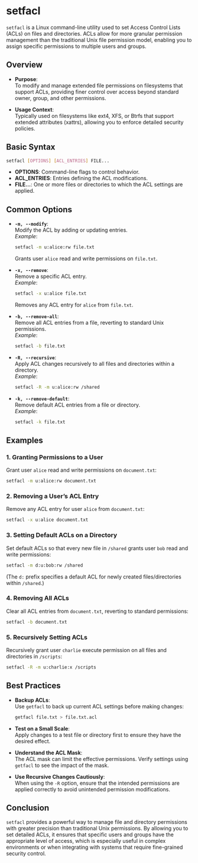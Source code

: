 # setfacl

`setfacl` is a Linux command-line utility used to set Access Control Lists (ACLs) on files and directories. ACLs allow for more granular permission management than the traditional Unix file permission model, enabling you to assign specific permissions to multiple users and groups.

## Overview

- **Purpose**:  
  To modify and manage extended file permissions on filesystems that support ACLs, providing finer control over access beyond standard owner, group, and other permissions.

- **Usage Context**:  
  Typically used on filesystems like ext4, XFS, or Btrfs that support extended attributes (xattrs), allowing you to enforce detailed security policies.

## Basic Syntax

```bash
setfacl [OPTIONS] [ACL_ENTRIES] FILE...
```

- **OPTIONS**: Command-line flags to control behavior.
- **ACL_ENTRIES**: Entries defining the ACL modifications.
- **FILE...**: One or more files or directories to which the ACL settings are applied.

## Common Options

- **`-m, --modify`**:  
  Modify the ACL by adding or updating entries.  
  _Example_:  
  ```bash
  setfacl -m u:alice:rw file.txt
  ```
  Grants user `alice` read and write permissions on `file.txt`.

- **`-x, --remove`**:  
  Remove a specific ACL entry.  
  _Example_:  
  ```bash
  setfacl -x u:alice file.txt
  ```
  Removes any ACL entry for `alice` from `file.txt`.

- **`-b, --remove-all`**:  
  Remove all ACL entries from a file, reverting to standard Unix permissions.  
  _Example_:  
  ```bash
  setfacl -b file.txt
  ```

- **`-R, --recursive`**:  
  Apply ACL changes recursively to all files and directories within a directory.  
  _Example_:  
  ```bash
  setfacl -R -m u:alice:rw /shared
  ```

- **`-k, --remove-default`**:  
  Remove default ACL entries from a file or directory.  
  _Example_:  
  ```bash
  setfacl -k file.txt
  ```

## Examples

### 1. Granting Permissions to a User

Grant user `alice` read and write permissions on `document.txt`:
```bash
setfacl -m u:alice:rw document.txt
```

### 2. Removing a User’s ACL Entry

Remove any ACL entry for user `alice` from `document.txt`:
```bash
setfacl -x u:alice document.txt
```

### 3. Setting Default ACLs on a Directory

Set default ACLs so that every new file in `/shared` grants user `bob` read and write permissions:
```bash
setfacl -m d:u:bob:rw /shared
```
(The `d:` prefix specifies a default ACL for newly created files/directories within `/shared`.)

### 4. Removing All ACLs

Clear all ACL entries from `document.txt`, reverting to standard permissions:
```bash
setfacl -b document.txt
```

### 5. Recursively Setting ACLs

Recursively grant user `charlie` execute permission on all files and directories in `/scripts`:
```bash
setfacl -R -m u:charlie:x /scripts
```

## Best Practices

- **Backup ACLs**:  
  Use `getfacl` to back up current ACL settings before making changes:
  ```bash
  getfacl file.txt > file.txt.acl
  ```

- **Test on a Small Scale**:  
  Apply changes to a test file or directory first to ensure they have the desired effect.

- **Understand the ACL Mask**:  
  The ACL mask can limit the effective permissions. Verify settings using `getfacl` to see the impact of the mask.

- **Use Recursive Changes Cautiously**:  
  When using the `-R` option, ensure that the intended permissions are applied correctly to avoid unintended permission modifications.

## Conclusion

`setfacl` provides a powerful way to manage file and directory permissions with greater precision than traditional Unix permissions. By allowing you to set detailed ACLs, it ensures that specific users and groups have the appropriate level of access, which is especially useful in complex environments or when integrating with systems that require fine-grained security control.

